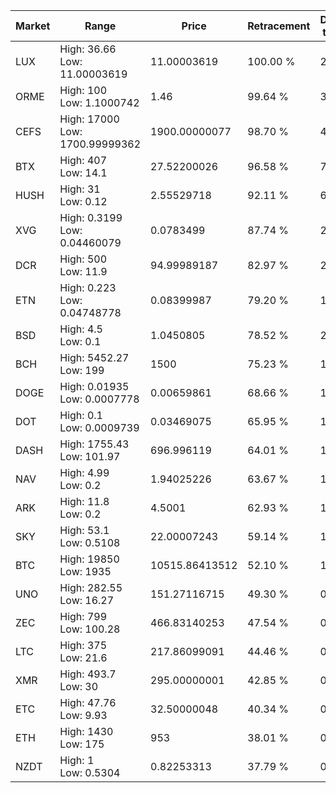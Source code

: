 | Market | Range | Price| Retracement | Doubles to 50% |
| --- | --- | --- | --- | --- |
| LUX | High: 36.66<br />Low: 11.00003619 | 11.00003619 | 100.00 % | 2.17 |
| ORME | High: 100<br />Low: 1.1000742 | 1.46 | 99.64 % | 34.62 |
| CEFS | High: 17000<br />Low: 1700.99999362 | 1900.00000077 | 98.70 % | 4.92 |
| BTX | High: 407<br />Low: 14.1 | 27.52200026 | 96.58 % | 7.65 |
| HUSH | High: 31<br />Low: 0.12 | 2.55529718 | 92.11 % | 6.09 |
| XVG | High: 0.3199<br />Low: 0.04460079 | 0.0783499 | 87.74 % | 2.33 |
| DCR | High: 500<br />Low: 11.9 | 94.99989187 | 82.97 % | 2.69 |
| ETN | High: 0.223<br />Low: 0.04748778 | 0.08399987 | 79.20 % | 1.61 |
| BSD | High: 4.5<br />Low: 0.1 | 1.0450805 | 78.52 % | 2.20 |
| BCH | High: 5452.27<br />Low: 199 | 1500 | 75.23 % | 1.88 |
| DOGE | High: 0.01935<br />Low: 0.0007778 | 0.00659861 | 68.66 % | 1.53 |
| DOT | High: 0.1<br />Low: 0.0009739 | 0.03469075 | 65.95 % | 1.46 |
| DASH | High: 1755.43<br />Low: 101.97 | 696.996119 | 64.01 % | 1.33 |
| NAV | High: 4.99<br />Low: 0.2 | 1.94025226 | 63.67 % | 1.34 |
| ARK | High: 11.8<br />Low: 0.2 | 4.5001 | 62.93 % | 1.33 |
| SKY | High: 53.1<br />Low: 0.5108 | 22.00007243 | 59.14 % | 1.22 |
| BTC | High: 19850<br />Low: 1935 | 10515.86413512 | 52.10 % | 1.04 |
| UNO | High: 282.55<br />Low: 16.27 | 151.27116715 | 49.30 % | 0.00 |
| ZEC | High: 799<br />Low: 100.28 | 466.83140253 | 47.54 % | 0.00 |
| LTC | High: 375<br />Low: 21.6 | 217.86099091 | 44.46 % | 0.00 |
| XMR | High: 493.7<br />Low: 30 | 295.00000001 | 42.85 % | 0.00 |
| ETC | High: 47.76<br />Low: 9.93 | 32.50000048 | 40.34 % | 0.00 |
| ETH | High: 1430<br />Low: 175 | 953 | 38.01 % | 0.00 |
| NZDT | High: 1<br />Low: 0.5304 | 0.82253313 | 37.79 % | 0.00 |
